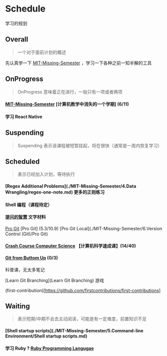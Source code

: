 # Schedule

学习的规划

## Overall

> 一个对于面前计划的概述

先认真学一下 [MIT-Missing-Semester](https://csdiy.wiki/%E7%BC%96%E7%A8%8B%E5%85%A5%E9%97%A8/MIT-Missing-Semester/) ，学习一下各种之前一知半解的工具

## OnProgress

> OnProgress 意味着正在进行，一般只有一项或者两项

#### [MIT-Missing-Semester](https://csdiy.wiki/%E7%BC%96%E7%A8%8B%E5%85%A5%E9%97%A8/MIT-Missing-Semester/) [计算机教学中消失的一个学期] (6/11)
#### 学习 React Native

## Suspending

>Suspending 表示该课程被短暂挂起，将在很快（通常是一周内恢复学习）

## Scheduled

>表示已经加入计划，等待执行

#### [Regex Additional Problems](./MIT-Missing-Semester/4.Data Wrangling/regex-one-note.md) 更多的正则练习

#### Shell 编程（课程待定）

#### [提问的智慧](https://github.com/ryanhanwu/How-To-Ask-Questions-The-Smart-Way/tree/main) 文字材料

[Pro Git](https://git-scm.com/book/en/v2) [Pro Git] (5.3/10.9) [Pro Git Local](./MIT-Missing-Semester/6.Version Control (Git)/Pro Git)

#### [Crash Course Computer Science](https://www.bilibili.com/video/BV1EW411u7th/?vd_source=3c6a30ba41ba4e1e1d42b66d5c0a7e70) 【计算机科学速成课】(14/40)

#### [Git from Buttom Up](https://jwiegley.github.io/git-from-the-bottom-up/) (0/3)

科普课，无太多笔记

[Learn Git Branching](Learn Git Branching) 游戏

(first-contribution)[https://github.com/firstcontributions/first-contributions] 

## Waiting

> 表示短期/中期不会去主动阅读，可能是有一定难度，前置知识不足

#### [Shell startup scripts](./MIT-Missing-Semester/5.Command-line Environment/Shell startup scripts.md)

#### 学习 Ruby ? [Ruby Programming Langugae](https://www.ruby-lang.org/en/)

